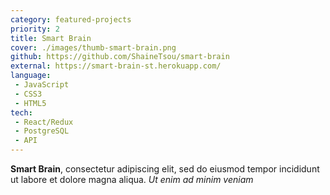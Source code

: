 ```yaml
---
category: featured-projects
priority: 2
title: Smart Brain
cover: ./images/thumb-smart-brain.png
github: https://github.com/ShaineTsou/smart-brain
external: https://smart-brain-st.herokuapp.com/
language: 
 - JavaScript
 - CSS3
 - HTML5
tech:
 - React/Redux
 - PostgreSQL
 - API
---
```


**Smart Brain**, consectetur adipiscing elit, sed do eiusmod tempor incididunt ut labore et dolore magna aliqua. *Ut enim ad minim veniam*